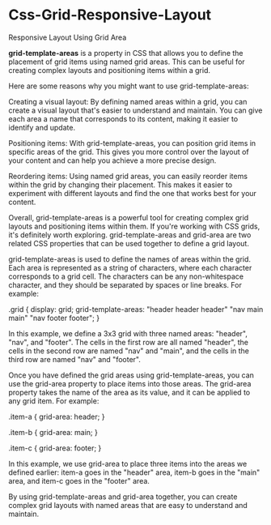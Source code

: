 # Css-Grid-Responsive-Layout
Responsive Layout Using Grid Area

**grid-template-areas** is a property in CSS that allows you to define the placement of grid items using named grid areas. This can be useful for creating complex layouts and positioning items within a grid.

Here are some reasons why you might want to use grid-template-areas:

Creating a visual layout: By defining named areas within a grid, you can create a visual layout that's easier to understand and maintain. You can give each area a name that corresponds to its content, making it easier to identify and update.

Positioning items: With grid-template-areas, you can position grid items in specific areas of the grid. This gives you more control over the layout of your content and can help you achieve a more precise design.

Reordering items: Using named grid areas, you can easily reorder items within the grid by changing their placement. This makes it easier to experiment with different layouts and find the one that works best for your content.

Overall, grid-template-areas is a powerful tool for creating complex grid layouts and positioning items within them. If you're working with CSS grids, it's definitely worth exploring.
grid-template-areas and grid-area are two related CSS properties that can be used together to define a grid layout.

grid-template-areas is used to define the names of areas within the grid. Each area is represented as a string of characters, where each character corresponds to a grid cell. The characters can be any non-whitespace character, and they should be separated by spaces or line breaks. For example:

.grid {
  display: grid;
  grid-template-areas:
    "header header header"
    "nav main main"
    "nav footer footer";
}

In this example, we define a 3x3 grid with three named areas: "header", "nav", and "footer". The cells in the first row are all named "header", the cells in the second row are named "nav" and "main", and the cells in the third row are named "nav" and "footer".

Once you have defined the grid areas using grid-template-areas, you can use the grid-area property to place items into those areas. The grid-area property takes the name of the area as its value, and it can be applied to any grid item. For example:

.item-a {
  grid-area: header;
}

.item-b {
  grid-area: main;
}

.item-c {
  grid-area: footer;
}

In this example, we use grid-area to place three items into the areas we defined earlier: item-a goes in the "header" area, item-b goes in the "main" area, and item-c goes in the "footer" area.

By using grid-template-areas and grid-area together, you can create complex grid layouts with named areas that are easy to understand and maintain.


